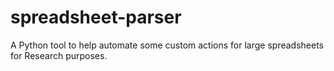 # spreadsheet-parser
A Python tool to help automate some custom actions for large spreadsheets for Research purposes.
